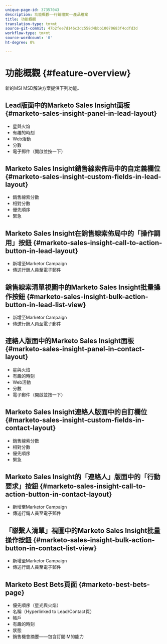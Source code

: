 ```yaml
---
unique-page-id: 37357043
description: 功能概觀——行銷檔案——產品檔案
title: 功能概觀
translation-type: tm+mt
source-git-commit: 47b2fee7d146c3dc558d4bbb10070683f4cdfd3d
workflow-type: tm+mt
source-wordcount: '0'
ht-degree: 0%

---
```



# 功能概觀 {#feature-overview}

新的MSI MSD解決方案提供下列功能。

## Lead版面中的Marketo Sales Insight面板  {#marketo-sales-insight-panel-in-lead-layout}

* 星與火焰
* 有趣的時刻
* Web活動
* 分數
* 電子郵件（開啟並按一下）

## Marketo Sales Insight銷售線索佈局中的自定義欄位  {#marketo-sales-insight-custom-fields-in-lead-layout}

* 銷售線索分數
* 相對分數
* 優先順序
* 緊急

## Marketo Sales Insight在銷售線索佈局中的「操作調用」按鈕  {#marketo-sales-insight-call-to-action-button-in-lead-layout}

* 新增至Marketor Campaign
* 傳送行銷人員至電子郵件

## 銷售線索清單視圖中的Marketo Sales Insight批量操作按鈕  {#marketo-sales-insight-bulk-action-button-in-lead-list-view}

* 新增至Marketor Campaign
* 傳送行銷人員至電子郵件

## 連絡人版面中的Marketo Sales Insight面板  {#marketo-sales-insight-panel-in-contact-layout}

* 星與火焰
* 有趣的時刻
* Web活動
* 分數
* 電子郵件（開啟並按一下）

## Marketo Sales Insight連絡人版面中的自訂欄位  {#marketo-sales-insight-custom-fields-in-contact-layout}

* 銷售線索分數
* 相對分數
* 優先順序
* 緊急

## Marketo Sales Insight的「連絡人」版面中的「行動要求」按鈕  {#marketo-sales-insight-call-to-action-button-in-contact-layout}

* 新增至Marketor Campaign
* 傳送行銷人員至電子郵件

## 「聯繫人清單」視圖中的Marketo Sales Insight批量操作按鈕  {#marketo-sales-insight-bulk-action-button-in-contact-list-view}

* 新增至Marketor Campaign
* 傳送行銷人員至電子郵件

## Marketo Best Bets頁面  {#marketo-best-bets-page}

* 優先順序（星光與火焰）
* 名稱（Hyperlinked to Lead/Contact頁）
* 帳戶
* 有趣的時刻
* 狀態
* 銷售機會摘要——包含訂閱IM的能力

